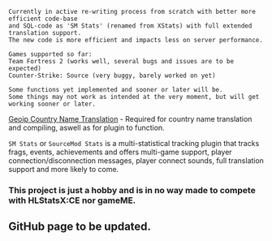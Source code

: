 
```
Currently in active re-writing process from scratch with better more efficient code-base
and SQL-code as 'SM Stats' (renamed from XStats) with full extended translation support.
The new code is more efficient and impacts less on server performance.

Games supported so far:
Team Fortress 2 (works well, several bugs and issues are to be expected)
Counter-Strike: Source (very buggy, barely worked on yet)

Some functions yet implemented and sooner or later will be.
Some things may not work as intended at the very moment, but will get working sooner or later.
```

[Geoip Country Name Translation](https://github.com/Teamkiller324/SM-Geoip-CountryName) - Required for country name translation and compiling, aswell as for plugin to function.

``SM Stats`` or ``SourceMod Stats`` is a multi-statistical tracking plugin that tracks frags, events, achievements and offers multi-game support, player connection/disconnection messages, player connect sounds, full translation support and more likely to come.

### This project is just a hobby and is in no way made to compete with HLStatsX:CE nor gameME.

## GitHub page to be updated.
